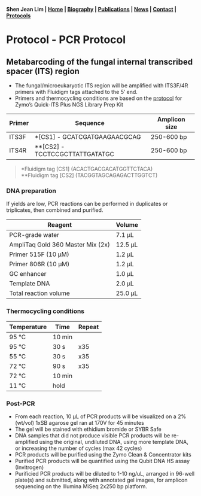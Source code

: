 **Shen Jean Lim | [Home](https://shenjean.github.io) | [Biography](../bio.md) | [Publications](../pubs.md) | [News](../news.md) | [Contact](../contact.md) | [Protocols](../protocols.md)**

# Protocol - PCR Protocol 
## Metabarcoding of the fungal internal transcribed spacer (ITS) region

- The fungal/microeukaryotic ITS region will be amplified with ITS3F/4R primers with Fluidigm tags attached to the 5’ end. 
- Primers and thermocycling conditions are based on the [protocol](https://www.zymoresearch.com/products/quick-its-plus-ngs-library-prep-kit-udi)
  for Zymo’s Quick-ITS Plus NGS Library Prep Kit
  
| Primer | Sequence |	Amplicon size | 
| ------ | -------- | ------------ |
| ITS3F  | *[CS1] - GCATCGATGAAGAACGCAG | 250-600 bp |
| ITS4R| **[CS2] - TCCTCCGCTTATTGATATGC | 250-600 bp | 

>*Fluidigm tag [CS1] (ACACTGACGACATGGTTCTACA)  
>**Fluidigm tag [CS2] (TACGGTAGCAGAGACTTGGTCT)

### DNA preparation

If yields are low, PCR reactions can be performed in duplicates or triplicates, then combined and purified.

| Reagent | Volume |
| ------- | ------ |
| PCR-grade water |	7.1 µL |
| AmpliTaq Gold 360 Master Mix (2x)	| 12.5 µL |
| Primer 515F (10 µM)	| 1.2 µL |
| Primer 806R (10 µM)	| 1.2 µL |
| GC enhancer	| 1.0 µL |
| Template DNA	| 2.0 µL |
| Total reaction volume	| 25.0 µL |

### Thermocycling conditions

| Temperature |	Time |	Repeat |
| ------- | ------ | ------ | 
| 95 °C	| 10 min	|
| 95 °C	| 30 s | x35 |
| 55 °C	| 30 s | x35 |
| 72 °C	| 90 s | x35 |
| 72 °C	| 10 min | |	
| 11 °C	| hold	| |

### Post-PCR

- From each reaction, 10 µL of PCR products will be visualized on a 2% (wt/vol) 1xSB agarose gel ran at 170V for 45 minutes
- The gel will be stained with ethidium bromide or SYBR Safe
- DNA samples that did not produce visible PCR products will be re-amplified using the original, undiluted DNA, using more template DNA, or increasing the number of cycles (max 42 cycles)
- PCR products will be purified using the Zymo Clean & Concentrator kits
- Purified PCR products will be quantified using the Qubit DNA HS assay (Invitrogen)
- Purificied PCR products will be diluted to 1-10 ng/uL, arranged in 96-well plate(s) and submitted, along with annotated gel images, for amplicon sequencing on the Illumina MiSeq 2x250 bp platform. 

